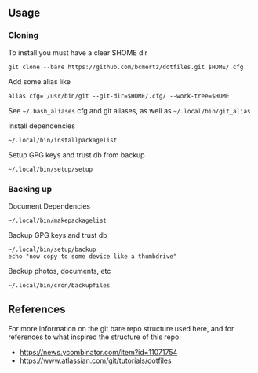 ## Usage

### Cloning

To install you must have a clear $HOME dir
```
git clone --bare https://github.com/bcmertz/dotfiles.git $HOME/.cfg
```

Add some alias like

```
alias cfg='/usr/bin/git --git-dir=$HOME/.cfg/ --work-tree=$HOME'
```

See `~/.bash_aliases` cfg and git aliases, as well as `~/.local/bin/git_alias`


Install dependencies
```
~/.local/bin/installpackagelist
```

Setup GPG keys and trust db from backup
```
~/.local/bin/setup/setup
```

### Backing up

Document Dependencies
```
~/.local/bin/makepackagelist
```

Backup GPG keys and trust db
```
~/.local/bin/setup/backup
echo "now copy to some device like a thumbdrive"
```

Backup photos, documents, etc
```
~/.local/bin/cron/backupfiles
```

## References

For more information on the git bare repo structure used here, and for references to what inspired the structure of this repo:

- https://news.ycombinator.com/item?id=11071754
- https://www.atlassian.com/git/tutorials/dotfiles

